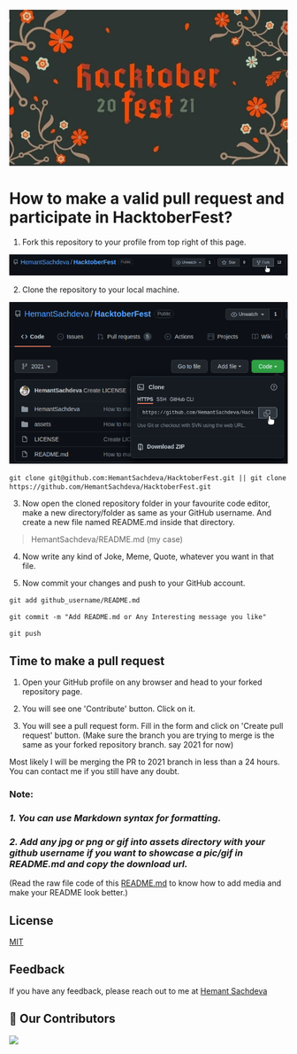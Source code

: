 ![BANNER](https://raw.githubusercontent.com/HemantSachdeva/HacktoberFest/2021/assets/HacktoberFest.jpg)

# How to make a valid pull request and participate in HacktoberFest?

1. Fork this repository to your profile from top right of this page.

![FORK](https://raw.githubusercontent.com/HemantSachdeva/HacktoberFest/2021/assets/fork.png)

2. Clone the repository to your local machine.

![CLONE](https://raw.githubusercontent.com/HemantSachdeva/HacktoberFest/2021/assets/clone.png)

```
git clone git@github.com:HemantSachdeva/HacktoberFest.git || git clone https://github.com/HemantSachdeva/HacktoberFest.git
```

3. Now open the cloned repository folder in your favourite code editor, make a new directory/folder as same as your GitHub username. And create a new file named README.md inside that directory.

> HemantSachdeva/README.md
(my case)

4. Now write any kind of Joke, Meme, Quote, whatever you want in that file. <br>

5. Now commit your changes and push to your GitHub account.

```
git add github_username/README.md
```
```
git commit -m "Add README.md or Any Interesting message you like"
```
```
git push
```
## Time to make a pull request

1. Open your GitHub profile on any browser and head to your forked repository page.

2. You will see one 'Contribute' button. Click on it.

3. You will see a pull request form. Fill in the form and click on 'Create pull request' button.
(Make sure the branch you are trying to merge is the same as your forked repository branch. say 2021 for now)

Most likely I will be merging the PR to 2021 branch in less than a 24 hours. You can contact me if you still have any doubt.

### Note:
### *1. You can use Markdown syntax for formatting.*
### *2. Add any jpg or png or gif into assets directory with your github username if you want to showcase a pic/gif in README.md and copy the download url.*
(Read the raw file code of this [README.md](https://raw.githubusercontent.com/HemantSachdeva/HacktoberFest/2021/README.md) to know how to add media and make your README look better.)

## License

[MIT](https://choosealicense.com/licenses/mit/)

## Feedback

If you have any feedback, please reach out to me at [Hemant Sachdeva](https://github.com/HemantSachdeva)

## :handshake: Our Contributors 
<a href="https://github.com/HemantSachdeva/HacktoberFest/graphs/contributors">
  <img src="https://contrib.rocks/image?repo=HemantSachdeva/HacktoberFest" />
</a>
